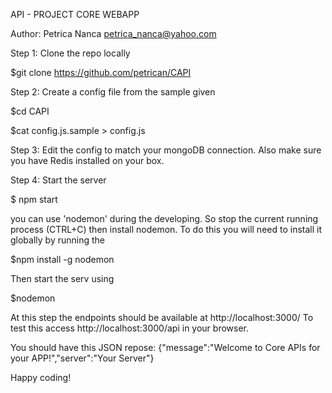 API - PROJECT CORE WEBAPP 

Author: Petrica Nanca <petrica_nanca@yahoo.com>

Step 1: Clone the repo locally

$git clone https://github.com/petrican/CAPI

Step 2: Create a config file from the sample given

$cd CAPI

$cat config.js.sample > config.js


Step 3: Edit the config to match your mongoDB connection. Also make sure you have Redis installed on your box.

Step 4: Start the server

$ npm start


you can use 'nodemon' during the developing. So stop the current running process (CTRL+C) then install nodemon. To do this you will need to install it globally by running the

$npm install -g nodemon

Then start the serv using

$nodemon

At this step the endpoints should be available at http://localhost:3000/
To test this access http://localhost:3000/api in your browser.

You should have this JSON repose:
{"message":"Welcome to Core APIs for your APP!","server":"Your Server"}


Happy coding!









